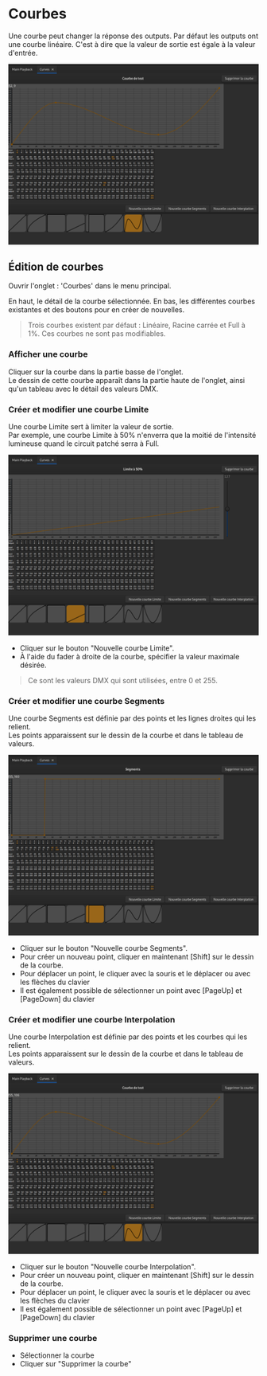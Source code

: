 # Courbes
Une courbe peut changer la réponse des outputs.
Par défaut les outputs ont une courbe linéaire. C'est à dire que la valeur de sortie est égale à la valeur d'entrée.

![Curves Edition](pictures/curves.png)

## Édition de courbes

Ouvrir l'onglet : 'Courbes' dans le menu principal.

En haut, le détail de la courbe sélectionnée.
En bas, les différentes courbes existantes et des boutons pour en créer de nouvelles.

> Trois courbes existent par défaut : Linéaire, Racine carrée et Full à 1%. Ces courbes ne sont pas modifiables.

### Afficher une courbe
Cliquer sur la courbe dans la partie basse de l'onglet.  
Le dessin de cette courbe apparaît dans la partie haute de l'onglet, ainsi qu'un tableau avec le détail des valeurs DMX.

### Créer et modifier une courbe Limite
Une courbe Limite sert à limiter la valeur de sortie.  
Par exemple, une courbe Limite à 50% n'enverra que la moitié de l'intensité lumineuse quand le circuit patché serra à Full.

![Limit Curve](pictures/curves_limit.png)

- Cliquer sur le bouton "Nouvelle courbe Limite".
- À l'aide du fader à droite de la courbe, spécifier la valeur maximale désirée.
> Ce sont les valeurs DMX qui sont utilisées, entre 0 et 255.

### Créer et modifier une courbe Segments
Une courbe Segments est définie par des points et les lignes droites qui les relient.  
Les points apparaissent sur le dessin de la courbe et dans le tableau de valeurs.

![Limit Curve](pictures/curves_segments.png)

- Cliquer sur le bouton "Nouvelle courbe Segments".
- Pour créer un nouveau point, cliquer en maintenant [Shift] sur le dessin de la courbe.
- Pour déplacer un point, le cliquer avec la souris et le déplacer ou avec les flèches du clavier
- Il est également possible de sélectionner un point avec [PageUp] et [PageDown] du clavier

### Créer et modifier une courbe Interpolation
Une courbe Interpolation est définie par des points et les courbes qui les relient.  
Les points apparaissent sur le dessin de la courbe et dans le tableau de valeurs.

![Limit Curve](pictures/curves_interpolate.png)

- Cliquer sur le bouton "Nouvelle courbe Interpolation".
- Pour créer un nouveau point, cliquer en maintenant [Shift] sur le dessin de la courbe.
- Pour déplacer un point, le cliquer avec la souris et le déplacer ou avec les flèches du clavier
- Il est également possible de sélectionner un point avec [PageUp] et [PageDown] du clavier

### Supprimer une courbe
- Sélectionner la courbe
- Cliquer sur "Supprimer la courbe"
